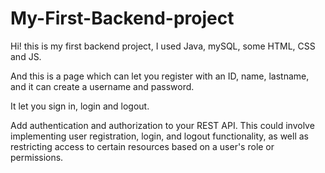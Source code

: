 # My-First-Backend-project

Hi! this is my first backend project, I used Java, mySQL, some HTML, CSS and JS.

And this is a page which can let you register with an ID, name, lastname, and it can create a username and password.

It let you sign in, login and logout. 

Add authentication and authorization to your REST API. This could involve implementing user registration, login, and logout functionality, as well as restricting access to certain resources based on a user's role or permissions.

